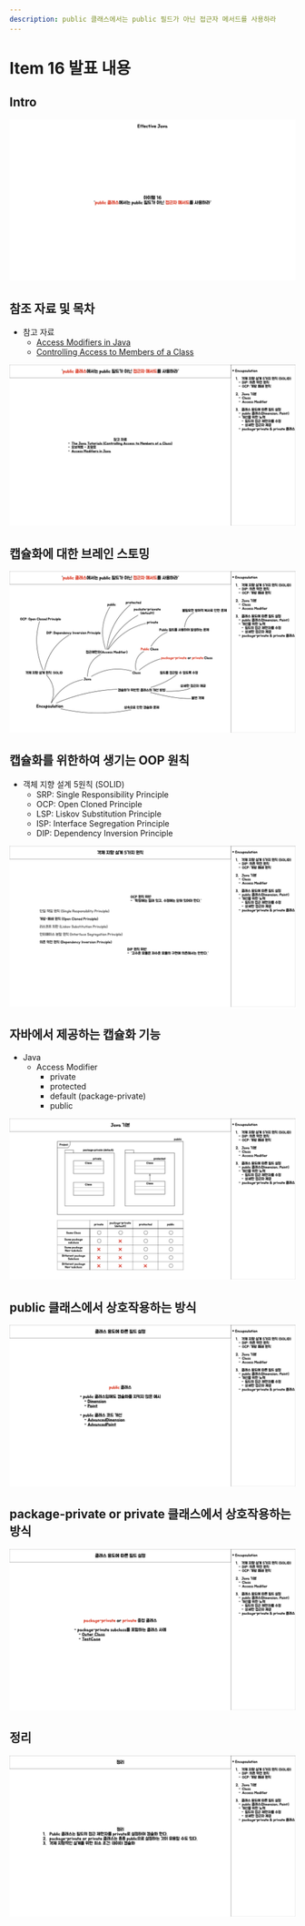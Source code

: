```yaml
---
description: public 클래스에서는 public 필드가 아닌 접근자 메서드를 사용하라
---
```


# Item 16 발표 내용

## Intro

![intro](/java/effactive/item16/images/item16.001.png)

## 참조 자료 및 목차

- 참고 자료
	- [Access Modifiers in Java](https://www.baeldung.com/java-access-modifiers)
	- [Controlling Access to Members of a Class](https://docs.oracle.com/javase/tutorial/java/javaOO/accesscontrol.html)

![reference](/java/effactive/item16/images/item16.002.png)

## 캡슐화에 대한 브레인 스토밍

![Object Oriented Principle](/java/effactive/item16/images/item16.003.png)

## 캡슐화를 위한하여 생기는 OOP 원칙

- 객체 지향 설계 5원칙 (SOLID)
	- SRP: Single Responsibility Principle
	- OCP: Open Cloned Principle
	- LSP: Liskov Substitution Principle
	- ISP: Interface Segregation Principle
	- DIP: Dependency Inversion Principle

![캡슐화와 연관된 OOP 원칙](/java/effactive/item16/images/item16.004.png)

## 자바에서 제공하는 캡슐화 기능

- Java
	- Access Modifier
		- private
		- protected
		- default (package-private)
		- public

![Access Modifier](/java/effactive/item16/images/item16.005.png)

## public 클래스에서 상호작용하는 방식

![public 클래스](/java/effactive/item16/images/item16.006.png)

## package-private or private 클래스에서 상호작용하는 방식

![package-private or private 클래스](/java/effactive/item16/images/item16.007.png)

## 정리

![정리](/java/effactive/item16/images/item16.008.png)
